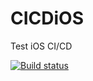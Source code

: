 # CICDiOS
Test iOS CI/CD

[![Build status](https://build.appcenter.ms/v0.1/apps/57315955-c2bf-43e5-aa05-7f7fe6c1a305/branches/feature-2/badge)](https://appcenter.ms)
